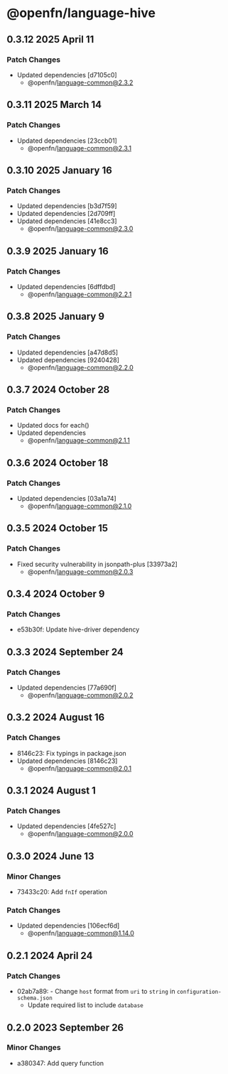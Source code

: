 # @openfn/language-hive

## 0.3.12 2025 April 11

### Patch Changes

* Updated dependencies \[d7105c0]
  * @openfn/language-common@2.3.2

## 0.3.11 2025 March 14

### Patch Changes

* Updated dependencies \[23ccb01]
  * @openfn/language-common@2.3.1

## 0.3.10 2025 January 16

### Patch Changes

* Updated dependencies \[b3d7f59]
* Updated dependencies \[2d709ff]
* Updated dependencies \[41e8cc3]
  * @openfn/language-common@2.3.0

## 0.3.9 2025 January 16

### Patch Changes

* Updated dependencies \[6dffdbd]
  * @openfn/language-common@2.2.1

## 0.3.8 2025 January 9

### Patch Changes

* Updated dependencies \[a47d8d5]
* Updated dependencies \[9240428]
  * @openfn/language-common@2.2.0

## 0.3.7 2024 October 28

### Patch Changes

* Updated docs for each()
* Updated dependencies
  * @openfn/language-common@2.1.1

## 0.3.6 2024 October 18

### Patch Changes

* Updated dependencies \[03a1a74]
  * @openfn/language-common@2.1.0

## 0.3.5 2024 October 15

### Patch Changes

* Fixed security vulnerability in jsonpath-plus \[33973a2]
  * @openfn/language-common@2.0.3

## 0.3.4 2024 October 9

### Patch Changes

* e53b30f: Update hive-driver dependency

## 0.3.3 2024 September 24

### Patch Changes

* Updated dependencies \[77a690f]
  * @openfn/language-common@2.0.2

## 0.3.2 2024 August 16

### Patch Changes

* 8146c23: Fix typings in package.json
* Updated dependencies \[8146c23]
  * @openfn/language-common@2.0.1

## 0.3.1 2024 August 1

### Patch Changes

* Updated dependencies \[4fe527c]
  * @openfn/language-common@2.0.0

## 0.3.0 2024 June 13

### Minor Changes

* 73433c20: Add `fnIf` operation

### Patch Changes

* Updated dependencies \[106ecf6d]
  * @openfn/language-common@1.14.0

## 0.2.1 2024 April 24

### Patch Changes

* 02ab7a89: - Change `host` format from `uri` to `string` in
  `configuration-schema.json`
  * Update required list to include `database`

## 0.2.0 2023 September 26

### Minor Changes

* a380347: Add query function
